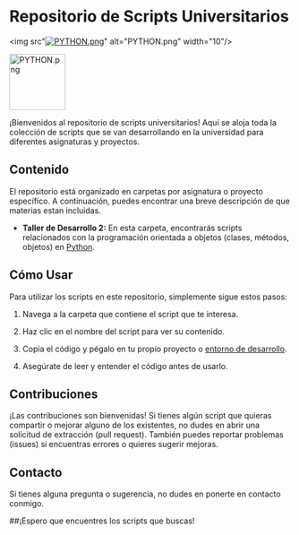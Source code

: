 # Repositorio de Scripts Universitarios

<img src"[![PYTHON.png](https://i.postimg.cc/BbfLBHCD/PYTHON.png)](https://postimg.cc/62zp97g5)" alt="PYTHON.png" width="10"/>
<!-- Añade el atributo width para controlar el tamaño de la imagen -->
<img src="https://i.postimg.cc/BbfLBHCD/PYTHON.png" alt="PYTHON.png" width="100"/>


¡Bienvenidos al repositorio de scripts universitarios! Aquí se aloja toda la colección de scripts que se van desarrollando en la universidad para diferentes asignaturas y proyectos.

## Contenido

El repositorio está organizado en carpetas por asignatura o proyecto específico. A continuación, puedes encontrar una breve descripción de que materias estan incluidas.

- **Taller de Desarrollo 2:** En esta carpeta, encontrarás scripts relacionados con la programación orientada a objetos (clases, métodos, objetos) en [Python](https://www.python.org/).


## Cómo Usar

Para utilizar los scripts en este repositorio, simplemente sigue estos pasos:

1. Navega a la carpeta que contiene el script que te interesa.

2. Haz clic en el nombre del script para ver su contenido.

3. Copia el código y pégalo en tu propio proyecto o [entorno de desarrollo](https://code.visualstudio.com/).

4. Asegúrate de leer y entender el código antes de usarlo.

## Contribuciones

¡Las contribuciones son bienvenidas! Si tienes algún script que quieras compartir o mejorar alguno de los existentes, no dudes en abrir una solicitud de extracción (pull request). También puedes reportar problemas (issues) si encuentras errores o quieres sugerir mejoras.

## Contacto

Si tienes alguna pregunta o sugerencia, no dudes en ponerte en contacto conmigo.

##¡Espero que encuentres los scripts que buscas!

